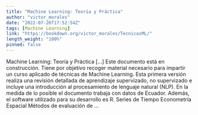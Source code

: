 ```yaml
---
title: "Machine Learning: Teoría y Práctica"
author: "victor_morales"
date: "2022-07-26T17:52:54Z"
tags: [Machine Learning]
link: "https://bookdown.org/victor_morales/TecnicasML/"
length_weight: "100%"
pinned: false
---
```


Machine Learning: Teoría y Práctica [...] Este documento está en construcción. Tiene por objetivo recoger material necesario para impartir un curso aplicado de técnicas de Machine Learning. Esta primera versión realiza una revisión detallada de aprendizaje supervizado, no supervizado e incluye una introducción al procesamiento de lenguaje natural (NLP). En la medida de lo posible el documento trabaja con datos de Ecuador. Además, el software utilizado para su desarrollo es R. Series de Tiempo Econometría Espacial Métodos de evaluación de ...
